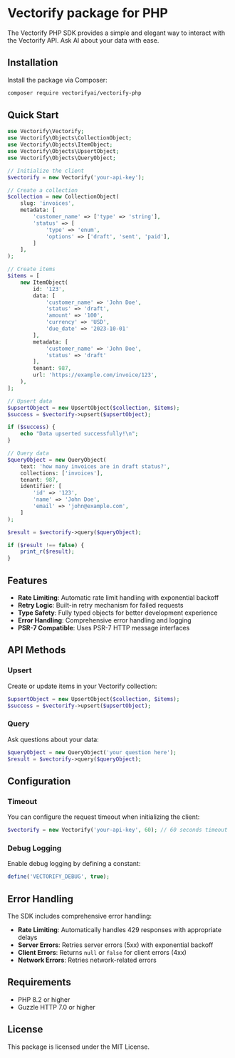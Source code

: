 # Vectorify package for PHP

The Vectorify PHP SDK provides a simple and elegant way to interact with the Vectorify API. Ask AI about your data with ease.

## Installation

Install the package via Composer:

```bash
composer require vectorifyai/vectorify-php
```

## Quick Start

```php
use Vectorify\Vectorify;
use Vectorify\Objects\CollectionObject;
use Vectorify\Objects\ItemObject;
use Vectorify\Objects\UpsertObject;
use Vectorify\Objects\QueryObject;

// Initialize the client
$vectorify = new Vectorify('your-api-key');

// Create a collection
$collection = new CollectionObject(
    slug: 'invoices',
    metadata: [
        'customer_name' => ['type' => 'string'],
        'status' => [
            'type' => 'enum',
            'options' => ['draft', 'sent', 'paid'],
        ]
    ],
);

// Create items
$items = [
    new ItemObject(
        id: '123',
        data: [
            'customer_name' => 'John Doe',
            'status' => 'draft',
            'amount' => '100',
            'currency' => 'USD',
            'due_date' => '2023-10-01'
        ],
        metadata: [
            'customer_name' => 'John Doe',
            'status' => 'draft'
        ],
        tenant: 987,
        url: 'https://example.com/invoice/123',
    ),
];

// Upsert data
$upsertObject = new UpsertObject($collection, $items);
$success = $vectorify->upsert($upsertObject);

if ($success) {
    echo "Data upserted successfully!\n";
}

// Query data
$queryObject = new QueryObject(
    text: 'how many invoices are in draft status?',
    collections: ['invoices'],
    tenant: 987,
    identifier: [
        'id' => '123',
        'name' => 'John Doe',
        'email' => 'john@example.com',
    ]
);

$result = $vectorify->query($queryObject);

if ($result !== false) {
    print_r($result);
}
```

## Features

- **Rate Limiting**: Automatic rate limit handling with exponential backoff
- **Retry Logic**: Built-in retry mechanism for failed requests
- **Type Safety**: Fully typed objects for better development experience
- **Error Handling**: Comprehensive error handling and logging
- **PSR-7 Compatible**: Uses PSR-7 HTTP message interfaces

## API Methods

### Upsert

Create or update items in your Vectorify collection:

```php
$upsertObject = new UpsertObject($collection, $items);
$success = $vectorify->upsert($upsertObject);
```

### Query

Ask questions about your data:

```php
$queryObject = new QueryObject('your question here');
$result = $vectorify->query($queryObject);
```

## Configuration

### Timeout

You can configure the request timeout when initializing the client:

```php
$vectorify = new Vectorify('your-api-key', 60); // 60 seconds timeout
```

### Debug Logging

Enable debug logging by defining a constant:

```php
define('VECTORIFY_DEBUG', true);
```

## Error Handling

The SDK includes comprehensive error handling:

- **Rate Limiting**: Automatically handles 429 responses with appropriate delays
- **Server Errors**: Retries server errors (5xx) with exponential backoff
- **Client Errors**: Returns `null` or `false` for client errors (4xx)
- **Network Errors**: Retries network-related errors

## Requirements

- PHP 8.2 or higher
- Guzzle HTTP 7.0 or higher

## License

This package is licensed under the MIT License.
